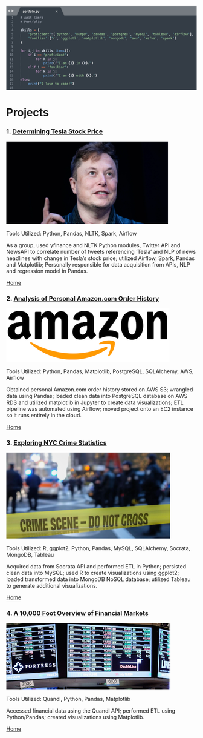 ![portfolio](img/portfolio.png)

# Projects

### 1. [Determining Tesla Stock Price](https://github.com/rich1123/Sentiment.Analysis)

![musk](img/musk.png)

Tools Utilized: Python, Pandas, NLTK, Spark, Airflow

As a group, used yfinance and NLTK Python modules, Twitter API and NewsAPI to correlate number of tweets referencing ‘Tesla’ and NLP of news headlines with change in Tesla’s stock price; utilized Airflow, Spark, Pandas and Matplotlib; Personally responsible for data acquisition from APIs, NLP and regression model in Pandas. 

[Home](https://github.com/AmitSamra#)

### 2. [Analysis of Personal Amazon.com Order History](https://github.com/AmitSamra/AmazonOrderHistoryAirflowAWS)
![amazon_logo2](img/amazon_logo2.png)

Tools Utilized: Python, Pandas, Matplotlib, PostgreSQL, SQLAlchemy, AWS, Airflow

Obtained personal Amazon.com order history stored on AWS S3; wrangled data using Pandas; loaded clean data into PostgreSQL database on AWS RDS and utilized matplotlib in Jupyter to create data visualizations; ETL pipeline was automated using Airflow; moved project onto an EC2 instance so it runs entirely in the cloud.

[Home](https://github.com/AmitSamra#)

### 3. [Exploring NYC Crime Statistics](https://github.com/AmitSamra/NYC_Crime)

![crime](img/crime.png)

Tools Utilized: R, ggplot2, Python, Pandas, MySQL, SQLAlchemy, Socrata, MongoDB, Tableau

Acquired data from Socrata API and performed ETL in Python; persisted clean data into MySQL; used R to create visualizations using ggplot2; loaded transformed data into MongoDB NoSQL database; utilized Tableau to generate additional visualizations. 

[Home](https://github.com/AmitSamra#)

### 4. [A 10,000 Foot Overview of Financial Markets](https://github.com/AmitSamra/Bonds)
![bond_logo_small](img/bond_logo_small.png)

Tools Utilized: Quandl, Python, Pandas, Matplotlib

Accessed financial data using the Quandl API; performed ETL using Python/Pandas; created visualizations using Matplotlib.

[Home](https://github.com/AmitSamra#)